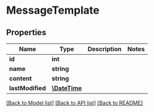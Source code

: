 # MessageTemplate

## Properties
Name | Type | Description | Notes
------------ | ------------- | ------------- | -------------
**id** | **int** |  | 
**name** | **string** |  | 
**content** | **string** |  | 
**lastModified** | [**\DateTime**](\DateTime.md) |  | 

[[Back to Model list]](../README.md#documentation-for-models) [[Back to API list]](../README.md#documentation-for-api-endpoints) [[Back to README]](../README.md)


